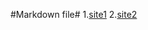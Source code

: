 #Markdown file#
1.[site1](https://github.com/othree/markdown-syntax-zhtw/blob/master/syntax.md#header)
2.[site2](https://github.com/guodongxiaren/README#%E9%93%BE%E6%8E%A5)
